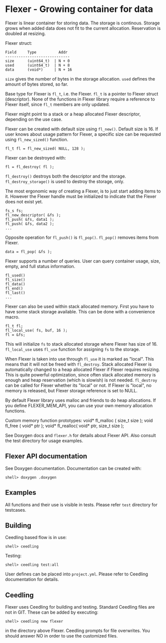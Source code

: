# Flexer - Growing container for data

Flexer is linear container for storing data. The storage is
continous. Storage grows when added data does not fit to the current
allocation. Reservation is doubled at resizing.

Flexer struct:

    Field     Type          Addr
    -----------------------------
    size      (uint64_t)  | N + 0
    used      (uint64_t)  | N + 8
    data      (void*)     | N + 16

`size` gives the number of bytes in the storage allocation. `used`
defines the amount of bytes stored, so far.

Base type for Flexer is `fl_t`, i.e. the Flexer. `fl_t` is a pointer
to Flexer struct (descriptor). None of the functions in Flexer library
require a reference to Flexer itself, since `fl_t` members are only
updated.

Flexer might point to a stack or a heap allocated Flexer descriptor,
depending on the use case.

Flexer can be created with default size using `fl_new()`. Default size
is 16. If user knows about usage pattern for Flexer, a specific size
can be requested using `fl_new_sized()` function.

    fl_t fl = fl_new_sized( NULL, 128 );

Flexer can be destroyed with:

    fl = fl_destroy( fl );

`fl_destroy()` destroys both the descriptor and the
storage. `fl_destroy_storage()` is used to destroy the storage, only.

The most ergonomic way of creating a Flexer, is to just start adding
items to it. However the Flexer handle must be initialized to indicate
that the Flexer does not exist yet.

    fs_s fs;
    fl_new_descriptor( &fs );
    fl_push( &fs, data1 );
    fl_push( &fs, data2 );
    ...

Opposite operation for `fl_push()` is `fl_pop()`. `fl_pop()` removes
items from Flexer.

    data = fl_pop( &fs );


Flexer supports a number of queries. User can query container usage,
size, empty, and full status information. 

    fl_used()
    fl_size()
    fl_data()
    fl_end()
    fl_last()
    ...


Flexer can also be used within stack allocated memory. First you have
to have some stack storage available. This can be done with a
convenience macro.

    fl_t fl;
    fl_local_use( fs, buf, 16 );
    fl = &fs;

This will initialize `fs` to stack allocated storage where Flexer has
size of 16. `fl_local_use` uses `fl_use` function for assigning `fs`
to the storage.

When Flexer is taken into use through `fl_use` it is marked as
"local". This means that it will not be freed with `fl_destroy`. Stack
allocated Flexer is automatically changed to a heap allocated Flexer
if Flexer requires resizing. This is quite powerful optimization,
since often stack allocated memory is enough and heap reservation
(which is slowish) is not needed. `fl_destroy` can be called for
Flexer whether its "local" or not. If Flexer is "local", no memory is
released, but Flexer storage reference is set to NULL.


By default Flexer library uses malloc and friends to do heap
allocations. If you define FLEXER_MEM_API, you can use your own memory
allocation functions.

Custom memory function prototypes:
    void* fl_malloc ( size_t size );
    void  fl_free   ( void*  ptr  );
    void* fl_realloc( void*  ptr, size_t size );


See Doxygen docs and `flexer.h` for details about Flexer API. Also
consult the test directory for usage examples.


## Flexer API documentation

See Doxygen documentation. Documentation can be created with:

    shell> doxygen .doxygen


## Examples

All functions and their use is visible in tests. Please refer `test`
directory for testcases.


## Building

Ceedling based flow is in use:

    shell> ceedling

Testing:

    shell> ceedling test:all

User defines can be placed into `project.yml`. Please refer to
Ceedling documentation for details.


## Ceedling

Flexer uses Ceedling for building and testing. Standard Ceedling files
are not in GIT. These can be added by executing:

    shell> ceedling new flexer

in the directory above Flexer. Ceedling prompts for file
overwrites. You should answer NO in order to use the customized files.
